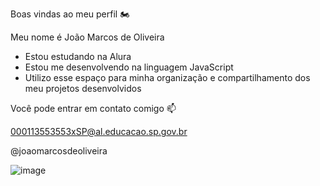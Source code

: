 Boas vindas ao meu perfil 🏍️

 Meu nome é João Marcos de Oliveira 

- Estou estudando na Alura
- Estou me desenvolvendo na linguagem JavaScript
- Utilizo esse espaço para minha organização e compartilhamento dos meu projetos desenvolvidos
  
Você pode entrar em contato comigo 📫

000113553553xSP@al.educacao.sp.gov.br

@joaomarcosdeoliveira


![image](https://github.com/user-attachments/assets/89df0535-5356-47a9-975e-bfd0b145e0e3)
